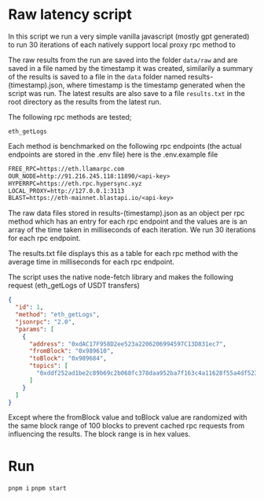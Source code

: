 # Raw latency script

In this script we run a very simple vanilla javascript (mostly gpt generated) to run 30 iterations of each natively support local proxy rpc method to

The raw results from the run are saved into the folder `data/raw` and are saved in a file named by the timestamp it was created, similarily a summary of the results is saved to a file in the `data` folder named results-(timestamp).json, where timestamp is the timestamp generated when the script was run. The latest results are also save to a file `results.txt` in the root directory as the results from the latest run.

The following rpc methods are tested;

`eth_getLogs`

Each method is benchmarked on the following rpc endpoints (the actual endpoints are stored in the .env file) here is the .env.example file

```txt
FREE_RPC=https://eth.llamarpc.com
OUR_NODE=http://91.216.245.118:11890/<api-key>
HYPERRPC=https://eth.rpc.hypersync.xyz
LOCAL_PROXY=http://127.0.0.1:3113
BLAST=https://eth-mainnet.blastapi.io/<api-key>
```

The raw data files stored in results-(timestamp).json as an object per rpc method which has an entry for each rpc endpoint and the values are is an array of the time taken in milliseconds of each iteration. We run 30 iterations for each rpc endpoint.

The results.txt file displays this as a table for each rpc method with the average time in milliseconds for each rpc endpoint.

The script uses the native node-fetch library and makes the following request (eth_getLogs of USDT transfers)

```json
{
  "id": 1,
  "method": "eth_getLogs",
  "jsonrpc": "2.0",
  "params": [
    {
      "address": "0xdAC17F958D2ee523a2206206994597C13D831ec7",
      "fromBlock": "0x989610",
      "toBlock": "0x989684",
      "topics": [
        "0xddf252ad1be2c89b69c2b068fc378daa952ba7f163c4a11628f55a4df523b3ef"
      ]
    }
  ]
}
```

Except where the fromBlock value and toBlock value are randomized with the same block range of 100 blocks to prevent cached rpc requests from influencing the results. The block range is in hex values.

# Run

`pnpm i`
`pnpm start`
